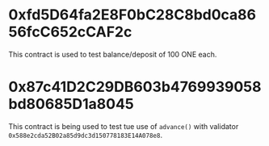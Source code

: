 # 0xfd5D64fa2E8F0bC28C8bd0ca8656fcC652cCAF2c

This contract is used to test balance/deposit of 100 ONE each.

# 0x87c41D2C29DB603b4769939058bd80685D1a8045

This contract is being used to test tue use of `advance()` with 
validator `0x588e2cda52B02a85d9dc3d150778183E14A078e8`.


